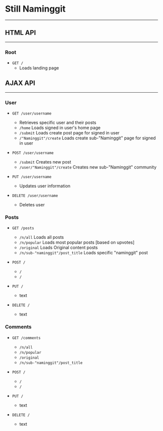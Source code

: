 # Still Naminggit

---

## HTML API

---

### Root

  * `GET /`
    * Loads landing page
    
 ## AJAX API

---

### User
  * `GET /user/username`
    * Retrieves specific user and their posts
    * `/home` Loads signed in user's home page
    * `/submit` Loads create post page for signed in user
    * `/"Naminggit"/create` Loads create sub-"Naminggit" page for signed in user
    
  * `POST /user/username`
    * `/submit` Creates new post
    * `/user/"Naminggit"/create` Creates new sub-"Naminggit" community
    
  * `PUT /user/username`
    * Updates user information

  * `DELETE /user/username`
    * Deletes user
    
 ### Posts

  * `GET /posts`

    * `/n/all` Loads all posts
    * `/n/popular` Loads most popular posts [based on upvotes]
    * `/original` Loads Original content posts
    * `/n/sub-"naminggit"/post_title` Loads specific "naminggit" post

  * `POST /`

    * `/ ` 
    * `/ ` 
    
  * `PUT /`
    * text
    
  * `DELETE /`
    * text 
    
 ### Comments

  * `GET /comments`

    * `/n/all` 
    * `/n/popular` 
    * `/original` 
    * `/n/sub-"naminggit"/post_title` 

  * `POST /`

    * `/ ` 
    * `/ ` 
    
  * `PUT /`
    * text
    
  * `DELETE /`
    * text 
